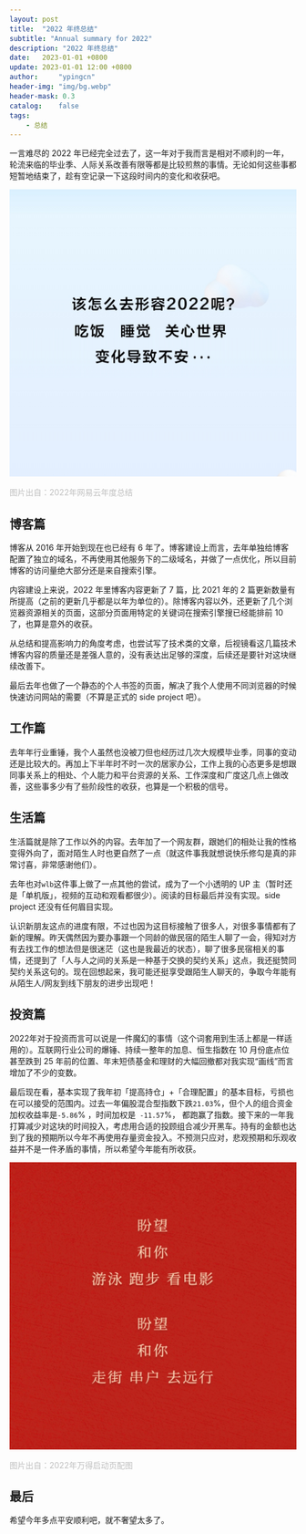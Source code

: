 ```yaml
---
layout: post
title:  "2022 年终总结"
subtitle: "Annual summary for 2022"
description: "2022 年终总结"
date:   2023-01-01 +0800
update: 2023-01-01 12:00 +0800
author:     "ypingcn"
header-img: "img/bg.webp"
header-mask: 0.3
catalog:    false
tags:
    - 总结
---
```


一言难尽的 2022 年已经完全过去了，这一年对于我而言是相对不顺利的一年，轮流来临的毕业季、人际关系改善有限等都是比较煎熬的事情。无论如何这些事都短暂地结束了，趁有空记录一下这段时间内的变化和收获吧。

<img src="/img/post/20230101-ad5db8dd043df6904fb7eed16fdcbd56.jpg" alt="2022年网易云年度总结" title="2022年网易云年度总结" />

<font color="#bfbfbf">图片出自：2022年网易云年度总结</font>


## 博客篇

博客从 2016 年开始到现在也已经有 6 年了。博客建设上而言，去年单独给博客配置了独立的域名，不再使用其他服务下的二级域名，并做了一点优化，所以目前博客的访问量绝大部分还是来自搜索引擎。

内容建设上来说，2022 年里博客内容更新了 7 篇，比 2021 年的 2 篇更新数量有所提高（之前的更新几乎都是以年为单位的）。除博客内容以外，还更新了几个浏览器资源相关的页面，这部分页面用特定的关键词在搜索引擎搜已经能排前 10 了，也算是意外的收获。

从总结和提高影响力的角度考虑，也尝试写了技术类的文章，后视镜看这几篇技术博客内容的质量还是差强人意的，没有表达出足够的深度，后续还是要针对这块继续改善下。

最后去年也做了一个静态的个人书签的页面，解决了我个人使用不同浏览器的时候快速访问网站的需要（不算是正式的 side project 吧）。

## 工作篇

去年年行业重锤，我个人虽然也没被刀但也经历过几次大规模毕业季，同事的变动还是比较大的。再加上下半年时不时一次的居家办公，工作上我的心态更多是想跟同事关系上的相处、个人能力和平台资源的关系、工作深度和广度这几点上做改善，这些事多少有了些阶段性的收获，也算是一个积极的信号。

## 生活篇

生活篇就是除了工作以外的内容。去年加了一个网友群，跟她们的相处让我的性格变得外向了，面对陌生人时也更自然了一点（就这件事我就想说快乐修勾是真的非常讨喜，非常感谢他们）。

去年也对```wlb```这件事上做了一点其他的尝试，成为了一个小透明的 UP 主（暂时还是「单机版」，视频的互动和观看都很少）。阅读的目标最后并没有实现。side project 还没有任何眉目实现。

认识新朋友这点的进度有限，不过也因为这目标接触了很多人，对很多事情都有了新的理解。昨天偶然因为要办事跟一个同龄的做民宿的陌生人聊了一会，得知对方有去找工作的想法但是很迷茫（这也是我最近的状态），聊了很多民宿相关的事情，还提到了「人与人之间的关系是一种基于交换的契约关系」这点，我还挺赞同契约关系这句的。现在回想起来，我可能还挺享受跟陌生人聊天的，争取今年能有从陌生人/网友到线下朋友的进步出现吧！

## 投资篇

2022年对于投资而言可以说是一件魔幻的事情（这个词套用到生活上都是一样适用的）。互联网行业公司的爆锤、持续一整年的加息、恒生指数在 10 月份底点位甚至跌到 25 年前的位置、年末短债基金和理财的大幅回撤都对我实现“画线”而言增加了不少的变数。

最后现在看，基本实现了我年初「提高持仓」+「合理配置」的基本目标，亏损也在可以接受的范围内。过去一年偏股混合型指数下跌``` 21.03 ```%，但个人的组合资金加权收益率是``` -5.86 ```% ，时间加权是``` -11.57```%， 都跑赢了指数。接下来的一年我打算减少对这块的时间投入，考虑用合适的投顾组合减少开黑车。持有的金额也达到了我的预期所以今年不再使用存量资金投入。不预测只应对，悲观预期和乐观收益并不是一件矛盾的事情，所以希望今年能有所收获。

<img src="/img/post/20230101-45b4e9085db1f6fe441f6c9604445601.jpg" alt="万得启动页配图" title="万得启动页配图" />

<font color="#bfbfbf">图片出自：2022年万得启动页配图</font>

## 最后

希望今年多点平安顺利吧，就不奢望太多了。